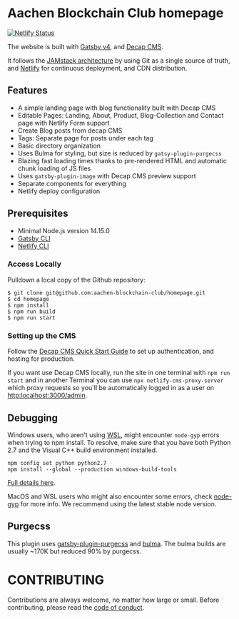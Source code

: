 # Aachen Blockchain Club homepage

[![Netlify Status](https://api.netlify.com/api/v1/badges/730e9dc2-24a4-4b07-a319-3a67a6531c89/deploy-status)](https://app.netlify.com/sites/abc-homepage/deploys)

The website is built with [Gatsby v4](https://www.gatsbyjs.com/gatsby-4/), and [Decap CMS](https://www.decapcms.org).

It follows the [JAMstack architecture](https://jamstack.org) by using Git as a single source of truth, and [Netlify](https://www.netlify.com) for continuous deployment, and CDN distribution.

## Features

- A simple landing page with blog functionality built with Decap CMS
- Editable Pages: Landing, About, Product, Blog-Collection and Contact page with Netlify Form support
- Create Blog posts from decap CMS
- Tags: Separate page for posts under each tag
- Basic directory organization
- Uses Bulma for styling, but size is reduced by `gatsy-plugin-purgecss`
- Blazing fast loading times thanks to pre-rendered HTML and automatic chunk loading of JS files
- Uses `gatsby-plugin-image` with Decap CMS preview support
- Separate components for everything
- Netlify deploy configuration

## Prerequisites

- Minimal Node.js version 14.15.0
- [Gatsby CLI](https://www.gatsbyjs.com/docs/reference/gatsby-cli/)
- [Netlify CLI](https://github.com/netlify/cli)

### Access Locally

Pulldown a local copy of the Github repository:

```
$ git clone git@github.com:aachen-blockchain-club/homepage.git
$ cd homepage
$ npm install
$ npm run build
$ npm run start
```

### Setting up the CMS

Follow the [Decap CMS Quick Start Guide](https://www.netlifycms.org/docs/quick-start/#authentication) to set up authentication, and hosting for production.

If you want use Decap CMS locally, run the site in one terminal with `npm run start` and in another
Terminal you can use `npx netlify-cms-proxy-server` which proxy requests so you'll be automatically logged
in as a user on [http:localhost:3000/admin](http:localhost:3000/admin).

## Debugging

Windows users, who aren't using [WSL](https://docs.microsoft.com/en-us/windows/wsl/about), might encounter `node-gyp` errors when trying to npm install.
To resolve, make sure that you have both Python 2.7 and the Visual C++ build environment installed.

```
npm config set python python2.7
npm install --global --production windows-build-tools
```

[Full details here](https://www.npmjs.com/package/node-gyp "NPM node-gyp page").

MacOS and WSL users who might also encounter some errors, check [node-gyp](https://github.com/nodejs/node-gyp) for more info. We recommend using the latest stable node version.

## Purgecss

This plugin uses [gatsby-plugin-purgecss](https://www.gatsbyjs.org/packages/gatsby-plugin-purgecss/) and [bulma](https://bulma.io/). The bulma builds are usually ~170K but reduced 90% by purgecss.

# CONTRIBUTING

Contributions are always welcome, no matter how large or small. Before contributing,
please read the [code of conduct](CODE_OF_CONDUCT.md).
